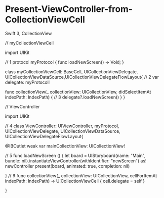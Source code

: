 # Present-ViewController-from-CollectionViewCell
Swift 3, CollectionView



// myCollectionViewCell

import UIKit

// 1
protocol myProtocol {
    func loadNewScreen() -> Void;
}

class myCollectionViewCell: BaseCell, UICollectionViewDelegate, UICollectionViewDataSource,UICollectionViewDelegateFlowLayout{
 // 2
   var delegate: myProtocol!

   func collectionView(_ collectionView: UICollectionView, didSelectItemAt indexPath: IndexPath) {
// 3
      delegate?.loadNewScreen()
   }
}


// ViewController

import UIKit

// 4
class ViewController: UIViewController, myProtocol, UICollectionViewDelegate, UICollectionViewDataSource, UICollectionViewDelegateFlowLayout{
    
   @IBOutlet weak var mainCollectionView: UICollectionView!
    
// 5
    func loadNewScreen ()
   {
        let board = UIStoryboard(name: "Main", bundle: nil).instantiateViewController(withIdentifier: "newScreen") as! newController
        present(board, animated: true, completion: nil)
        
   }
// 6
    func collectionView(_ collectionView: UICollectionView, cellForItemAt indexPath: IndexPath) -> UICollectionViewCell {
       cell.delegate = self
   }
    
}
